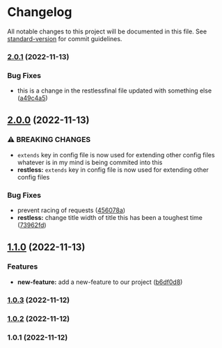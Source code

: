 # Changelog

All notable changes to this project will be documented in this file. See [standard-version](https://github.com/conventional-changelog/standard-version) for commit guidelines.

### [2.0.1](https://github.com/Pooja-Jeyasri/test/compare/v2.0.0...v2.0.1) (2022-11-13)


### Bug Fixes

* this is a change in the restlessfinal file updated with something else ([a49c4a5](https://github.com/Pooja-Jeyasri/test/commit/a49c4a55d9bb1edc0eb69823489633a97bb20e9f))

## [2.0.0](https://github.com/Pooja-Jeyasri/test/compare/v1.1.0...v2.0.0) (2022-11-13)


### ⚠ BREAKING CHANGES

* `extends` key in config file is now used for extending other config files
whatever is in my mind is being commited into this
* **restless:** `extends` key in config file is now used for extending other config files

### Bug Fixes

* prevent racing of requests ([456078a](https://github.com/Pooja-Jeyasri/test/commit/456078a1433b88ec858433d77c23779338b61ae9))
* **restless:** change title width of title this has been a toughest time ([73962fd](https://github.com/Pooja-Jeyasri/test/commit/73962fd15adec825e03c04a7b7ba0de29912eb8b))

## [1.1.0](https://github.com/Pooja-Jeyasri/test/compare/v1.0.3...v1.1.0) (2022-11-13)


### Features

* **new-feature:** add a new-feature to our project ([b6df0d8](https://github.com/Pooja-Jeyasri/test/commit/b6df0d88e8dcaff834089c14524239fb640df90f))

### [1.0.3](https://github.com/Pooja-Jeyasri/test/compare/v1.0.2...v1.0.3) (2022-11-12)

### [1.0.2](https://github.com/Pooja-Jeyasri/test/compare/v1.0.1...v1.0.2) (2022-11-12)

### 1.0.1 (2022-11-12)
